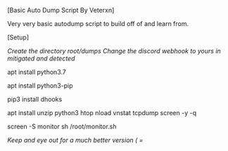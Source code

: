 [Basic Auto Dump Script By Veterxn]

Very very basic autodump script to build off of and learn from.

[Setup]

*Create the directory root/dumps*
*Change the discord webhook to yours in mitigated and detected*

apt install python3.7

apt install python3-pip

pip3 install dhooks

apt install unzip python3 htop nload vnstat tcpdump screen -y -q

screen -S monitor sh /root/monitor.sh




*Keep and eye out for a much better version ( =*
